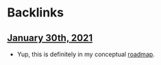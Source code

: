 
# Backlinks
## [January 30th, 2021](<January 30th, 2021.md>)
- Yup, this is definitely in my conceptual [roadmap](<roadmap.md>).

